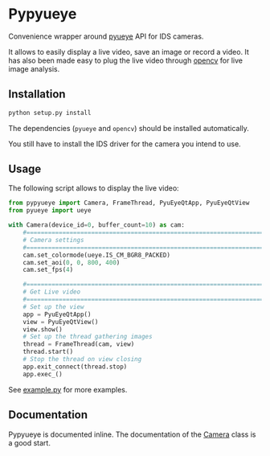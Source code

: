 # Pypyueye

Convenience wrapper around [pyueye](https://pypi.python.org/pypi/pyueye) API for IDS cameras.

It allows to easily display a live video, save an image or record a video.
It has also been made easy to plug the live video through [opencv](https://opencv.org/) for live image analysis.

## Installation

```Python
python setup.py install
```

The dependencies (`pyueye` and `opencv`) should be installed automatically.

You still have to install the IDS driver for the camera you intend to use.

## Usage

The following script allows to display the live video:
```Python
from pypyueye import Camera, FrameThread, PyuEyeQtApp, PyuEyeQtView
from pyueye import ueye

with Camera(device_id=0, buffer_count=10) as cam:
    #======================================================================
    # Camera settings
    #======================================================================
    cam.set_colormode(ueye.IS_CM_BGR8_PACKED)
    cam.set_aoi(0, 0, 800, 400)
    cam.set_fps(4)

    #======================================================================
    # Get Live video
    #======================================================================
    # Set up the view
    app = PyuEyeQtApp()
    view = PyuEyeQtView()
    view.show()
    # Set up the thread gathering images
    thread = FrameThread(cam, view)
    thread.start()
    # Stop the thread on view closing
    app.exit_connect(thread.stop)
    app.exec_()
```

See [example.py](https://github.com/galaunay/pypyueye/blob/master/example.py) for more examples.

## Documentation

Pypyueye is documented inline.
The documentation of the [Camera](https://github.com/galaunay/pypyueye/blob/master/pypyueye/camera.py#L35) class is a good start.
